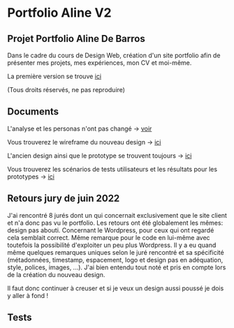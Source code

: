 # Portfolio Aline V2

## Projet Portfolio Aline De Barros

Dans le cadre du cours de Design Web, création d'un site portfolio afin de présenter mes projets, 
mes expériences, mon CV et moi-même.

La première version se trouve [ici](https://github.com/AlineDB/Aline-portfolio)

(Tous droits réservés, ne pas reproduire)

## Documents

L'analyse et les personas n'ont pas changé -> [voir](https://github.com/AlineDB/Aline-portfolio/blob/8cf5d4585e2d595c578bf5667efcff27cb049399/Doc/Analyse%20et%20personas%20portfolio.docx)

Vous trouverez le wireframe du nouveau design -> [ici](https://github.com/AlineDB/portfolio-V2/tree/main/doc/design)

L'ancien design ainsi que le prototype se trouvent toujours -> [ici](https://github.com/AlineDB/Aline-portfolio/blob/8cf5d4585e2d595c578bf5667efcff27cb049399/Doc/portfolio_wireframe_complet.png)

Vous trouverez les scénarios de tests utilisateurs et les résultats pour les prototypes -> [ici](https://github.com/AlineDB/Aline-portfolio/blob/8cf5d4585e2d595c578bf5667efcff27cb049399/Doc/tests%20utilisateurs%20prototype.docx)

## Retours jury de juin 2022

J'ai rencontré 8 jurés dont un qui concernait exclusivement que le site client et n'a donc pas vu le portfolio.
Les retours ont été globalement les mêmes: design pas abouti. Concernant le Wordpress, pour ceux qui ont regardé cela 
semblait correct. Même remarque pour le code en lui-même avec toutefois la possibilité d'exploiter un peu plus Wordpress.
Il y a eu quand même quelques remarques uniques selon le juré rencontré et sa spécificité (métadonnées, timestamp, espacement, logo et design pas en adéquation,
style, polices, images, ...). J'ai bien entendu tout noté et pris en compte lors de la création du nouveau design.

Il faut donc continuer à creuser et si je veux un design aussi poussé je dois y aller à fond ! 

## Tests